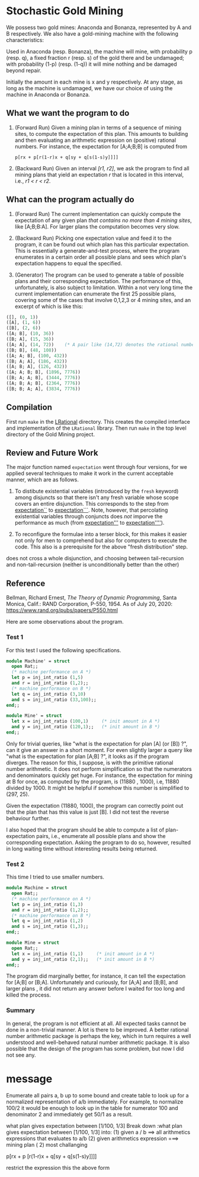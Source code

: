# Stochastic Gold Mining


We possess two gold mines: Anaconda and Bonanza, 
   represented by A and B respectively. We also have a gold-mining machine with the following 
   characteristics: 

   Used in Anaconda (resp. Bonanza), the machine will mine, with 
   probability p (resp. q), a fixed fraction r (resp. s) of the 
   gold there and be undamaged; with probability (1-p) (resp. (1-q)) 
   it will mine nothing and be damaged beyond repair. 

   Initially the amount in each mine is x and y respectively. At any stage, as long
   as the machine is undamaged, we have our choice 
   of using the machine in Anaconda or Bonanza. 

## What we want the program to do

1. (Forward Run) Given a mining plan in terms of a sequence of mining sites,
   to compute the expectation of this plan. This amounts to building and then
   evaluating an arithmetic expression on (positive) rational numbers. For instance,
   the expectation for [A;A;B;B] is computed from
   
   ```
   p[rx + p[r(1-r)x + q[sy + q[s(1-s)y]]]]
   ```

1. (Backward Run) Given  an interval _[r1, r2]_, we ask the program to find
all mining plans that yield an  expectation _r_ that is located in this interval,
i.e.,  _r1 < r < r2_.

## What can the program actually do

1. (Forward Run) The current implementation can quickly compute the expectation of any given
plan _that contains no more than 4 mining sites_, like [A;B;B:A]. For larger plans the
 computation becomes very slow.

1. (Backward Run) Picking one expectation value and feed it to the program,
it can be found out which plan has this particular expectation. This is essentially a generate-and-test process,
 where the program enumerates in a certain order all possible plans and sees which plan's expectation happens to
 equal the specified. 

1. (Generator) The program can  be used to generate a table of possible plans and
their corresponding expectation. The performance of this, unfortunately,
is also subject to limitation. Within a not very long time the current
implementation can enumerate the first 25 possible plans, covering some of the
cases that involve  0,1,2,3 or 4 mining sites, and an excerpt of which is like this:

```ocaml
([], (0, 1))
([A], (1, 6))
([B], (2, 6))
([A; B], (10, 36))
([B; A], (15, 36))
([A; A], (14, 72))    (* A pair like (14,72) denotes the rational number 14/72 *)
([B; B], (48, 108))     
([A; A; B], (100, 432))
([B; A; A], (186, 432))
([A; B; A], (126, 432))
([A; A; B; B], (1896, 7776))
([B; A; A; B], (3444, 7776))
([A; B; A; B], (2364, 7776))
([B; B; A; A], (3834, 7776))
```


## Compilation

First run `make` in the [LRational](LRational) directory. This creates the compiled interface and implementation of the
`LRational` library. Then run `make` in the top level directory of the Gold Mining project.

## Review and Future Work

The major function named `expectation` went through four versions, for we applied several techniques to make it
work in the current acceptable manner, which are as follows.

1. To distibute  existential variables (introduced by the `fresh` keyword) among disjuncts so that there isn't
any fresh variable whose scope covers an entire disjunction. This corresponds to the step from [expectation``](https://github.com/YueLiPicasso/intro_ocaml/blob/7496a7cd6968b56eba11c84affc04a20906acfdf/OCanren_exercises/Gold_Mining/mining.ml#L76) to
 [expectation```](https://github.com/YueLiPicasso/intro_ocaml/blob/7496a7cd6968b56eba11c84affc04a20906acfdf/OCanren_exercises/Gold_Mining/mining.ml#L99).  Note, however, that percolating existential variables through conjuncts does _not_ imporve the
 performance as much (from [expectation'''](https://github.com/YueLiPicasso/intro_ocaml/blob/7496a7cd6968b56eba11c84affc04a20906acfdf/OCanren_exercises/Gold_Mining/mining.ml#L99) to [expectation''''](https://github.com/YueLiPicasso/intro_ocaml/blob/7496a7cd6968b56eba11c84affc04a20906acfdf/OCanren_exercises/Gold_Mining/mining.ml#L121)). 

1. To reconfigure the formulae into a terser block, for this makes it easier not only for men to comprehend but also
 for computers to execute the code. This also is a prerequisite for the above "fresh distribution" step.

does not cross a whole disjunction, and choosing between tail-recursion and non-tail-recursion (neither is unconditionally better
than the other)    

## Reference

Bellman, Richard Ernest, _The Theory of Dynamic Programming_, Santa Monica, Calif.: RAND Corporation, P-550, 1954. As of July 20, 2020: https://www.rand.org/pubs/papers/P550.html





Here are some observations about the program.

### Test 1

For this test I used the following specifications. 

```ocaml
module Machine' = struct
  open Rat;;
  (* machine performance on A *)
  let p = inj_int_ratio (1,5)
  and r = inj_int_ratio (1,2);;
  (* machine performance on B *)
  let q = inj_int_ratio (3,10)
  and s = inj_int_ratio (33,100);;
end;;

module Mine' = struct
  let x = inj_int_ratio (100,1)     (* init amount in A *)
  and y = inj_int_ratio (120,1);;   (* init amount in B *)
end;;

```

Only for trivial queries, like "what is the
expectation for plan [A] (or [B]) ?", can it give an answer in a short moment. For even slightly
larger a query like "what is the expectation for plan [A;B] ?", it looks as if the program
diverges. The reason for this, I suppose, is with the primitive rational number arithmetic.
It does not perform simplification so that the numerators and denominators quickly get huge.
For instance, the expectation for mining at B for once, as computed by the program,
is (11880 , 1000), i.e, 11880 divided by 1000. It might be helpful if somehow this
number is simplified to (297, 25).

Given the expectation (11880, 1000), the program can correctly point out that the plan that has
this value is just [B]. I did not test the reverse behaviour further.  


I also hoped that the program should be able to compute a list of plan-expectation pairs, i.e.,
enumerate all possible plans and show the corresponding expectation. Asking the program to do so,
however, resulted in long waiting time without interesting results being returned.    


### Test 2

This time I tried to use smaller numbers.

```ocaml
module Machine = struct
  open Rat;;
  (* machine performance on A *)
  let p = inj_int_ratio (1,3)
  and r = inj_int_ratio (1,2);;
  (* machine performance on B *)
  let q = inj_int_ratio (1,2)
  and s = inj_int_ratio (1,3);;
end;;

module Mine = struct
  open Rat;;
  let x = inj_int_ratio (1,1)     (* init amount in A *)
  and y = inj_int_ratio (2,1);;   (* init amount in B *)
end;;
```

The program did marginally better, for instance, it can tell the expectation for [A;B] or
[B;A]. Unfortunately and curiously, for [A;A] and [B;B], and larger plans , it did not return
any answer before I waited for too long and killed the process.

### Summary

In general, the program is not efficient at all. All expected tasks cannot be done in a
non-trivial manner. A lot is there to be improved. A better rational number arithmetic
package is perhaps the key, which in turn requires a well understood and well-behaved
natural number arithmetic package. It is also possible that the design of
the program has some problem, but now I did not see any.


# message

Enumerate all pairs a, b up to some bound and create table to look up for a normalized representation of a/b immediately. For example, to normalize 100/2 it would be enough to look up in the table for numerator 100 and denominator 2 and immediately get 50/1 as a result.



what plan gives expectation between [1/100, 1/3] 
Break down :what plan gives expectation between [1/100, 1/3] 
into: 
(1) given a / b ==> all arithmetics expressions that evaluates to a/b 
(2) given arithmetics expression ===> mining plan 
( 2) most challanging

p[rx + p [r(1-r)x + q[sy + q[s(1-s)y]]]]

restrict the expression this the above form

